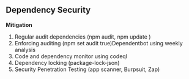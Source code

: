 ## Dependency Security

**Mitigation**

1. Regular audit dependencies (npm audit, npm update )
2. Enforcing auditing (npm set audit true)Dependentbot using weekly analysis
3. Code and dependency monitor using codeql
4. Dependency locking (package-lock-json)
5. Security Penetration Testing (app scanner, Burpsuit, Zap)

